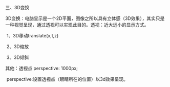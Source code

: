 三、3D变换

​	3D变换：电脑显示是一个2D平面，图像之所以具有立体感（3D效果），其实只是一种视觉呈现，通过透视可以实现此目的。透视：近大远小的显示方式。

​	1、3D移动translate(x,t,z)

​	2、3D缩放

​	3、3D倾斜

其他：透视点 perspective:  1000px;

​	perspective:设置透视点（眼睛所在的位置）以3d效果呈现。